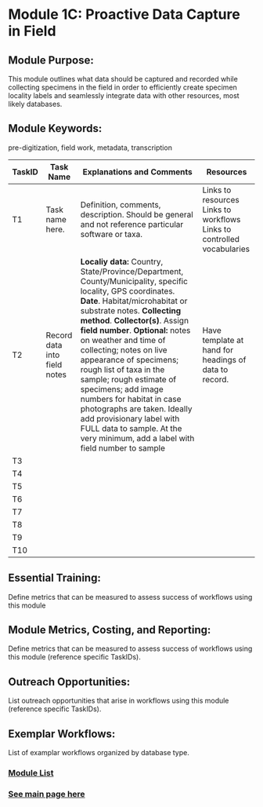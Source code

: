 # Module 1C: Proactive Data Capture in Field

## Module Purpose: 
This module outlines what data should be captured and recorded while collecting specimens in the field in order to efficiently create specimen locality labels and seamlessly integrate data with other resources, most likely databases.

## Module Keywords: 
pre-digitization, field work, metadata, transcription


| TaskID | Task Name | Explanations and Comments | Resources |
|--------|-----------|---------------------------|-----------|
|T1| Task name here.|Definition, comments, description. Should be general and not reference particular software or taxa.| Links to resources  Links to workflows  Links to controlled vocabularies|
|T2|Record data into field notes|**Localiy data:** Country, State/Province/Department, County/Municipality, specific locality, GPS coordinates. **Date**. Habitat/microhabitat or substrate notes. **Collecting method**. **Collector(s)**. Assign **field number**. **Optional:** notes on weather and time of collecting; notes on live appearance of specimens; rough list of taxa in the sample; rough estimate of specimens; add image numbers for habitat in case photographs are taken. Ideally add provisionary label with FULL data to sample. At the very minimum, add a label with field number to sample| Have template at hand for headings of data to record.|
|T3||||
|T4||||
|T5||||
|T6||||
|T7||||
|T8||||
|T9||||
|T10||||



## Essential Training: 
Define metrics that can be measured to assess success of workflows using this module

## Module Metrics, Costing, and Reporting: 
Define metrics that can be measured to assess success of workflows using this module (reference specific TaskIDs).

## Outreach Opportunities: 
List outreach opportunities that arise in workflows using this module (reference specific TaskIDs).

## Exemplar Workflows: 
List of examplar workflows organized by database type.

### [Module List](https://entcollnet.github.io/BugFlow/modules/)
### [See main page here](https://entcollnet.github.io/BugFlow/)
